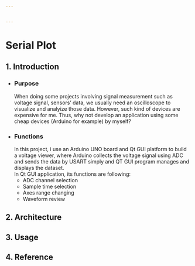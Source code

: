 ```yaml
---


---
```


<h1 id="serial-plot">Serial Plot</h1>
<h2 id="introduction">1. Introduction</h2>
<ul>
<li>
<h3 id="purpose">Purpose</h3>
When doing some projects involving signal measurement such as voltage  signal, sensors’ data, we usually need an oscilloscope to visualize and analyize those data. However, such kind of devices are expensive for me.  Thus, why not develop an application using some cheap devices (Arduino for example) by myself?</li>
<li>
<h3 id="functions">Functions</h3>
In this project, i use an Arduino UNO board and Qt GUI platform to build a voltage viewer, where Arduino collects the voltage signal using ADC and sends the data by USART simply and QT GUI program manages and displays the dataset.<br>
In Qt GUI application, its functions are following:
<ul>
<li>ADC channel selection</li>
<li>Sample time selection</li>
<li>Axes range changing</li>
<li>Waveform review</li>
</ul>
</li>
</ul>
<h2 id="architecture">2. Architecture</h2>
<h2 id="usage">3. Usage</h2>
<h2 id="reference">4. Reference</h2>

